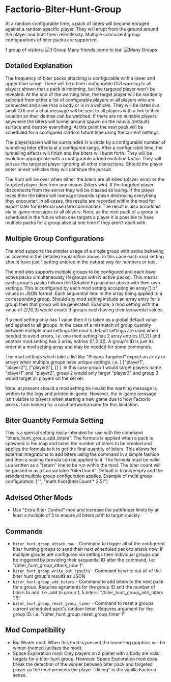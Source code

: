 # Factorio-Biter-Hunt-Group

At a random configurable time, a pack of biters will become enraged against a random specific player. They will erupt from the ground around the player and hunt them relentlessly. Multiple concurrent group configurations of biter packs are supported.

1 group of visitors:
![1 Group](https://thumbs.gfycat.com/NeglectedEntireBarebirdbat-size_restricted.gif)
Many friends come to tea!
![Many Groups](https://thumbs.gfycat.com/IdealisticUnluckyLeafhopper-size_restricted.gif)

Detailed Explanation
-----------

The frequency of biter packs attacking is configurable with a lower and upper time range. There will be a time configurable GUI warning to all players shown that a pack is incoming, but the targeted player won't be revealed. At the end of the warning time, the target player will be randomly selected from either a list of configurable players or all players who are connected and alive (has a body or is in a vehicle). They will be listed in a small GUI and a chat message will be sent to all players with a link to their location so their demise can be watched. If there are no suitable players anywhere the biters will tunnel around spawn on the nauvis (default) surface and destroy everything. At this point the next pack will be scheduled for a configured random future time using the current settings.

The player/spawn will be surrounded in a circle by a configurable number of tunnelling biter effects at a configured range. After a configurable time, the tunnelling effects will finish and the biters will burst forth. They will be evolution appropriate with a configurable added evolution factor. They will pursue the targeted player ignoring all other distractions. Should the player enter or exit vehicles they will continue the pursuit.

The hunt will be over when either the biters are all killed (player wins) or the targeted player dies from any means (biters win). If the targeted player disconnects from the server they will be classed as losing. If the player loses then the biters will rampage towards spawn destroying everything they encounter. In all cases, the results are recorded within the mod for export later for external use (see commands). The result is also broadcast via in-game messages to all players. Note, as the next pack of a group is scheduled in the future when one targets a player it is possible to have multiple packs for a group alive at one time if they aren't dealt with.


Multiple Group Configurations
---------------

The mod supports the simpler usage of a single group with packs behaving as covered in the Detailed Explanation above. In this case each mod setting should have just 1 setting entered in the natural way for numbers or text.

The mod also supports multiple groups to be configured and each have active packs simultaneously (N groups with N active packs). This means each group's packs follows the Detailed Explanation above with their own settings. This is configured by each mod setting accepting an array [] of values in JSON format. Each sequential item in the array being applied to a corresponding group. Should any mod setting include an array entry for a group then that group will be generated.
Example, a mod setting with the value of [2,10,3] would create 3 groups each having their sequential values.

If a mod setting only has 1 value then it is taken as a global default value and applied to all groups. In the case of a mismatch of group quantity between multiple mod settings the mod's default settings are used when needed to avoid errors, i.e. one mod setting has 2 array entries ([1,2]) and another mod setting has 3 array entries ([1,2,3]). A group's ID is just its order in a mod setting array and may be needed for some commands.

The mod settings which take a list like "Players Targeted" expect an array or arrays when multiple groups have unique settings. i.e. [ ["player1", "player2"], ["player3"], [] ]. In this case group 1 would target players name "player1" and "player2", group 2 would only target "player3" and group 3 would target all players on the server.

Note: at present should a mod setting be invalid the warning message is written to the logs and printed in-game. However, the in-game message isn't visible to players when starting a new game due to how Factorio works. I am looking for a solution/workaround for this limitation.


Biter Quantity Formula Setting
--------------

This is a special setting really intended for use with the command "biters_hunt_group_add_biters". The formula is applied when a pack is spawned in the map and takes the number of biters to be created and applies the formula to it to get the final quantity of biters. This allows for external integrations to add biters using the command in a simple fashion and then a scaling formula can be applied to it. The formula must be valid Lua written as a "return" line to be run within the mod. The biter count will be passed in as a Lua variable "biterCount". Default is blank/empty and the standard multiple group configuration applies.
Example of multi group configuration: ["", "math.floor(biterCount * 2.5)"]


Advised Other Mods
--------------

- Use "Extra Biter Control" mod and increase the pathfinder limits by at least a multiple of 5 to ensure all biters path to target quickly.


Commands
------------

- `biter_hunt_group_attack_now` - Command to trigger all of the configured biter hunting groups to send their next scheduled pack to attack now. If multiple groups are configured via settings then individual groups can be triggered by providing their sequential ID after the command, i.e: "/biter_hunt_group_attack_now 1".
- `biter_hunt_group_write_out_results` - Command to write out all of the biter hunt group's results as JSON
- `biter_hunt_group_add_biters` - Command to add biters to the next pack for a group. Requires agruments for the group ID and the number of biters to add. i.e. add to group 1, 5 biters: "/biter_hunt_group_add_biters 1 5"
- `biter_hunt_group_reset_group_timer` - Command to reset a groups current scheduled pack's random timer. Requires argument for the group ID. i.e. "/biter_hunt_group_reset_group_timer 1"


Mod Compatibility
-------------

- Big Winter mod: When this mod is present the tunnelling graphics will be winter-themed (utilises the mod).
- Space Exploration mod: Only players on a planet with a body are valid targets for a biter hunt group. However, Space Exploration mod does break the detection of the winner between biter pack and targeted player as the mod prevents the player "dieing" in the vanilla Factorio sense.